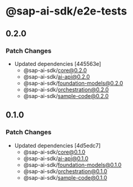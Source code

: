 # @sap-ai-sdk/e2e-tests

## 0.2.0

### Patch Changes

- Updated dependencies [445563e]
  - @sap-ai-sdk/core@0.2.0
  - @sap-ai-sdk/ai-api@0.2.0
  - @sap-ai-sdk/foundation-models@0.2.0
  - @sap-ai-sdk/orchestration@0.2.0
  - @sap-ai-sdk/sample-code@0.2.0

## 0.1.0

### Patch Changes

- Updated dependencies [4d5edc7]
  - @sap-ai-sdk/core@0.1.0
  - @sap-ai-sdk/ai-api@0.1.0
  - @sap-ai-sdk/foundation-models@0.1.0
  - @sap-ai-sdk/orchestration@0.1.0
  - @sap-ai-sdk/sample-code@0.1.0
